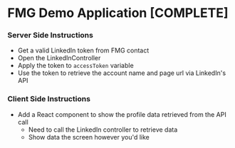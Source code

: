 # FMG Demo Application [COMPLETE]

### Server Side Instructions

- Get a valid LinkedIn token from FMG contact
- Open the LinkedInController
- Apply the token to `accessToken` variable
- Use the token to retrieve the account name and page url via LinkedIn's API

### Client Side Instructions

- Add a React component to show the profile data retrieved from the API call
  - Need to call the LinkedIn controller to retrieve data
  - Show data the screen however you'd like
